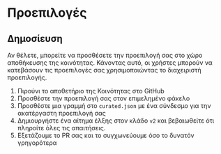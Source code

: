 # Προεπιλογές

## Δημοσίευση

Αν θέλετε, μπορείτε να προσθέσετε την προεπιλογή σας στο χώρο αποθήκευσης της κοινότητας. Κάνοντας αυτό, οι χρήστες μπορούν να κατεβάσουν τις προεπιλογές σας χρησιμοποιώντας το διαχειριστή προεπιλογής.

1. Πιρούνι το αποθετήριο της Κοινότητας στο GitHub
2. Προσθέστε την προεπιλογή σας στον επιμελημένο φάκελο
3. Προσθέστε μια γραμμή στο `curated.json` με ένα σύνδεσμο για την ακατέργαστη προεπιλογή σας
4. Δημιουργήστε ένα αίτημα έλξης στον κλάδο `v2` και βεβαιωθείτε ότι πληροίτε όλες τις απαιτήσεις.
5. Εξετάζουμε το PR σας και το συγχωνεύουμε όσο το δυνατόν γρηγορότερα 

